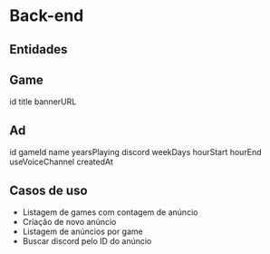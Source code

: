 # Back-end

## Entidades

## Game
id
title
bannerURL

## Ad
id
gameId
name
yearsPlaying
discord
weekDays
hourStart
hourEnd
useVoiceChannel
createdAt

## Casos de uso
- Listagem de games com contagem de anúncio
- Criação de novo anúncio
- Listagem de anúncios por game
- Buscar discord pelo ID do anúncio

